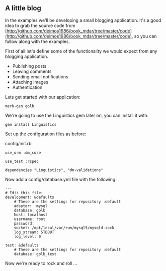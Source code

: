 ## A little blog

In the examples we'll be developing a small blogging application. It's a good idea to grab the source code from [http://github.com/deimos1986/book_mdar/tree/master/code](http://github.com/deimos1986/book_mdar/tree/master/code), so you can follow along with the examples.

First of all let's define some of the functionality we would expect from any blogging application. 

* Publishing posts
* Leaving comments
* Sending email notifications
* Attaching images
* Authentication

Lets get started with our application:

    merb-gen golb

We're going to use the Linguistics gem later on, you can install it with:
    
    gem install Linguistics

Set up the configuration files as before:

config/init.rb

    use_orm :dm_core

    use_test :rspec

	dependencies "Linguistics", "dm-validations"

    
Now add a config/database.yml file with the following:

	---
	# Edit this file:
	development: &defaults
	    # These are the settings for repository :default
	    adapter:  mysql
	    database: golb
	    host: localhost
	    username: root
	    password:
	    socket: /opt/local/var/run/mysql5/mysqld.sock
	    log_stream: STDOUT
	    log_level: 0

	test: &defaults
	    # These are the settings for repository :default
	    database: golb_test
      
Now we're ready to rock and roll ...